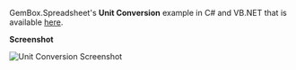 GemBox.Spreadsheet's **Unit Conversion** example in C# and VB.NET that is available [here](https://www.gemboxsoftware.com/spreadsheet/examples/unit-conversion/116).

**Screenshot**


![Unit Conversion Screenshot](https://www.gemboxsoftware.com/Spreadsheet/Examples/Content/AdvancedFeatures/UnitConversion/UnitConversion.png)